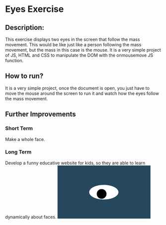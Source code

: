 # Eyes Exercise
## Description:
This exercise displays two eyes in the screen that follow the mass movement.
This would be like just like a person following the mass movement, but the mass in this case is the mouse.
It is a very simple project of JS, HTML and CSS to manipulate the DOM with the onmousemove JS function.

## How to run?
It is a very simple project, once the document is open, you just have to move the mouse around the screen to run it and watch how the eyes follow the mass movement.

## Further Improvements
### Short Term
Make a whole face. 
### Long Term
Develop a funny educative website for kids, so they are able to learn dynamically about faces.
<img src= "oneeye.png" width='300'/>
